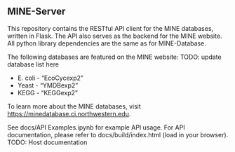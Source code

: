 ## MINE-Server

This repository contains the RESTful API client for the MINE databases, written in Flask. The API also serves as the backend for the MINE website. All python library dependencies are the same as for MINE-Database.

The following databases are featured on the MINE website:
TODO: update database list here
* E. coli - “EcoCycexp2”
* Yeast - “YMDBexp2”
* KEGG - “KEGGexp2”

To learn more about the MINE databases, visit https://minedatabase.ci.northwestern.edu.

See docs/API Examples.ipynb for example API usage. For API documentation, please refer to docs/build/index.html (load in your browser).
TODO: Host documentation
